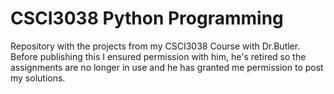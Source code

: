 # CSCI3038 Python Programming
Repository with the projects from my CSCI3038 Course with Dr.Butler. Before publishing this I ensured permission with him, he's retired so the assignments are no longer in use and he has granted me permission to post my solutions.
